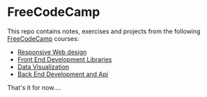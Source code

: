 # FreeCodeCamp

This repo contains notes, exercises and projects from the following [FreeCodeCamp](https://www.freecodecamp.org) courses:

- [Responsive Web design](https://www.freecodecamp.org/learn/responsive-web-design/)
- [Front End Development Libraries](https://www.freecodecamp.org/learn/front-end-development-libraries/)
- [Data Visualization](https://www.freecodecamp.org/learn/data-visualization/)
- [Back End Development and Api](https://www.freecodecamp.org/learn/back-end-development-and-apis/)

That's it for now....
